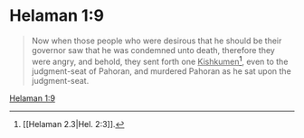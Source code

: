 # Helaman 1:9

> Now when those people who were desirous that he should be their governor saw that he was condemned unto death, therefore they were angry, and behold, they sent forth one <u>Kishkumen</u>[^a], even to the judgment-seat of Pahoran, and murdered Pahoran as he sat upon the judgment-seat.

[Helaman 1:9](https://www.churchofjesuschrist.org/study/scriptures/bofm/hel/1?lang=eng&id=p9#p9)


[^a]: [[Helaman 2.3|Hel. 2:3]].  
